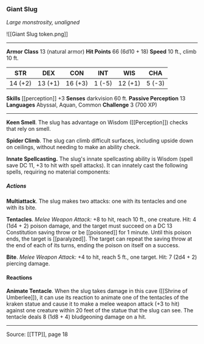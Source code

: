 ### Giant Slug
_Large monstrosity, unaligned_

![[Giant Slug token.png]]


---

**Armor Class** 13 (natural armor)
**Hit Points** 66 (6d10 + 18)
**Speed** 10 ft., climb 10 ft.

| STR     | DEX     | CON     | INT     | WIS     | CHA     |
|---------|---------|---------|---------|---------|---------|
| 14 (+2) | 13 (+1) | 16 (+3) | 1 (-5) | 12 (+1) | 5 (-3) |

**Skills** [[perception]] +3
**Senses** darkvision 60 ft.
**Passive Perception** 13
**Languages** Abyssal, Aquan, Common
**Challenge** 3 (700 XP)

---

**Keen Smell**. The slug has advantage on Wisdom ([[Perception]]) checks that rely on smell.

**Spider Climb**. The slug can climb difficult surfaces, including upside down on ceilings, without needing to make an ability check.

**Innate Spellcasting.** The slug's innate spellcasting ability is Wisdom (spell save DC 11, +3 to hit with spell attacks). It can innately cast the following spells, requiring no material components:

##### Actions
**Multiattack**. The slug makes two attacks: one with its tentacles and one with its bite.

**Tentacles**. _Melee Weapon Attack:_ +8 to hit, reach 10 ft., one creature. Hit: 4 (1d4 + 2) poison damage, and the target must succeed on a DC 13 Constitution saving throw or be [[poisoned]] for 1 minute. Until this poison ends, the target is [[paralyzed]]. The target can repeat the saving throw at the end of each of its turns, ending the poison on itself on a success.

**Bite**. _Melee Weapon Attack:_ +4 to hit, reach 5 ft., one target. Hit: 7 (2d4 + 2) piercing damage.

#### Reactions
**Animate Tentacle**. When the slug takes damage in this cave ([[Shrine of Umberlee]]), it can use its reaction to animate one of the tentacles of the kraken statue and cause it to   make a melee weapon attack (+3 to hit) against one creature within 20 feet of the statue that the slug can see. The tentacle deals 8 (1d8 + 4) bludgeoning damage on a hit.


---

Source: [[TTP]], page 18